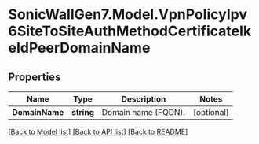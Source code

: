 # SonicWallGen7.Model.VpnPolicyIpv6SiteToSiteAuthMethodCertificateIkeIdPeerDomainName

## Properties

Name | Type | Description | Notes
------------ | ------------- | ------------- | -------------
**DomainName** | **string** | Domain name (FQDN). | [optional] 

[[Back to Model list]](../README.md#documentation-for-models) [[Back to API list]](../README.md#documentation-for-api-endpoints) [[Back to README]](../README.md)

